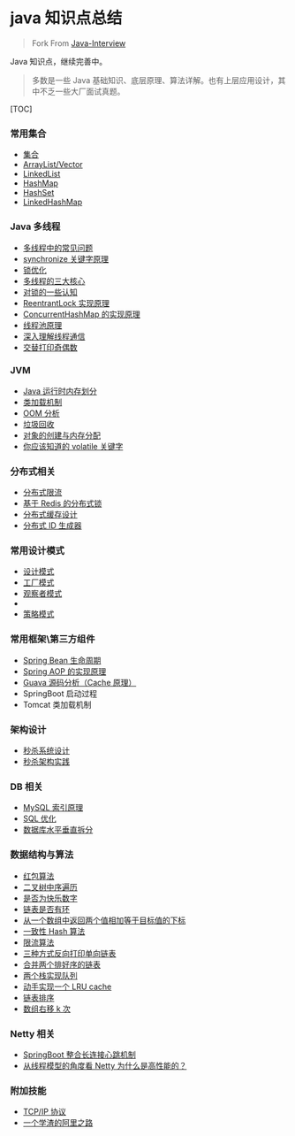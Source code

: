 # java 知识点总结

> Fork From [Java-Interview](https://github.com/crossoverJie/Java-Interview)

Java 知识点，继续完善中。

> 多数是一些 Java 基础知识、底层原理、算法详解。也有上层应用设计，其中不乏一些大厂面试真题。

[TOC]

### 常用集合
- [集合](./MD/collection/collection.md)
- [ArrayList/Vector](MD/collection/ArrayList.md)
- [LinkedList](MD/collection/LinkedList.md)
- [HashMap](MD/collection/HashMap.md)
- [HashSet](./MD/collection/HashSet.md)
- [LinkedHashMap](./MD/collection/LinkedHashMap.md)

### Java 多线程
- [多线程中的常见问题](./MD/Thread-common-problem.md)
- [synchronize 关键字原理](MD/concurrent/Synchronize.md)
- [锁优化](MD/concurrent/lock_opt.md)
- [多线程的三大核心](./MD/Threadcore.md)
- [对锁的一些认知](./MD/Java-lock.md)
- [ReentrantLock 实现原理 ](./MD/ReentrantLock.md)
- [ConcurrentHashMap 的实现原理](./MD/ConcurrentHashMap.md)
- [线程池原理](./MD/ThreadPoolExecutor.md)
- [深入理解线程通信](./MD/concurrent/thread-communication.md)
- [交替打印奇偶数](./src/main/java/com/crossoverjie/actual/TwoThread.java)

### JVM
- [Java 运行时内存划分](./MD/MemoryAllocation.md)
-  [类加载机制](./MD/ClassLoad.md)
-  [OOM 分析](./MD/OOM-analysis.md)
- [垃圾回收](./MD/GarbageCollection.md)
- [对象的创建与内存分配](./MD/newObject.md)
- [你应该知道的 volatile 关键字](./MD/concurrent/volatile.md)

### 分布式相关

- [分布式限流](http://crossoverjie.top/2018/04/28/sbc/sbc7-Distributed-Limit/)
- [基于 Redis 的分布式锁](http://crossoverjie.top/2018/03/29/distributed-lock/distributed-lock-redis/)
- [分布式缓存设计](./MD/Cache-design.md)
- [分布式 ID 生成器](./MD/ID-generator.md)

### 常用设计模式
- [设计模式](./MD/design-pattern/design.md)
- [工厂模式](./MD/design-pattern/factory.md)
- [观察者模式](./MD/design-pattern/observer.md)
- [](./MD/design-pattern/decorator.md)
- [策略模式](./MD/design-pattern/streay.md)

### 常用框架\第三方组件

- [Spring Bean 生命周期](./MD/spring/spring-bean-lifecycle.md)
- [Spring AOP 的实现原理](./MD/SpringAOP.md) 
- [Guava 源码分析（Cache 原理）](https://crossoverjie.top/2018/06/13/guava/guava-cache/)
- SpringBoot 启动过程
- Tomcat 类加载机制


### 架构设计
- [秒杀系统设计](./MD/Spike.md)
- [秒杀架构实践](http://crossoverjie.top/2018/05/07/ssm/SSM18-seconds-kill/)

### DB 相关

- [MySQL 索引原理](./MD/MySQL-Index.md)
- [SQL 优化](./MD/SQL-optimization.md)
- [数据库水平垂直拆分](./MD/DB-split.md)

### 数据结构与算法
- [红包算法](./src/main/java/com/crossoverjie/red/RedPacket.java)
- [二叉树中序遍历](./src/main/java/com/crossoverjie/algorithm/BinaryNode.java#L76-L101)
- [是否为快乐数字](./src/main/java/com/crossoverjie/algorithm/HappyNum.java#L38-L55)
- [链表是否有环](./src/main/java/com/crossoverjie/algorithm/LinkLoop.java#L32-L59)
- [从一个数组中返回两个值相加等于目标值的下标](./src/main/java/com/crossoverjie/algorithm/TwoSum.java#L38-L59)
- [一致性 Hash 算法](./MD/Consistent-Hash.md)
- [限流算法](./MD/Limiting.md)
- [三种方式反向打印单向链表](./src/main/java/com/crossoverjie/algorithm/ReverseNode.java)
- [合并两个排好序的链表](./src/main/java/com/crossoverjie/algorithm/MergeTwoSortedLists.java)
- [两个栈实现队列](./src/main/java/com/crossoverjie/algorithm/TwoStackQueue.java)
- [动手实现一个 LRU cache](http://crossoverjie.top/2018/04/07/algorithm/LRU-cache/)
- [链表排序](./src/main/java/com/crossoverjie/algorithm/LinkedListMergeSort.java)
- [数组右移 k 次](./src/main/java/com/crossoverjie/algorithm/ArrayKShift.java)

### Netty 相关
- [SpringBoot 整合长连接心跳机制](https://crossoverjie.top/2018/05/24/netty/Netty(1)TCP-Heartbeat/)
- [从线程模型的角度看 Netty 为什么是高性能的？](https://crossoverjie.top/2018/07/04/netty/Netty(2)Thread-model/)

### 附加技能

- [TCP/IP 协议](./MD/TCP-IP.md)
- [一个学渣的阿里之路](https://crossoverjie.top/2018/06/21/personal/Interview-experience/)

